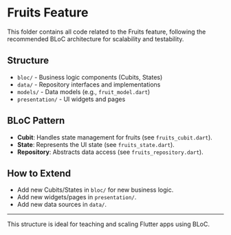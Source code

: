 # Fruits Feature

This folder contains all code related to the Fruits feature, following the recommended BLoC architecture for scalability and testability.

## Structure

- `bloc/` - Business logic components (Cubits, States)
- `data/` - Repository interfaces and implementations
- `models/` - Data models (e.g., `fruit_model.dart`)
- `presentation/` - UI widgets and pages

## BLoC Pattern
- **Cubit**: Handles state management for fruits (see `fruits_cubit.dart`).
- **State**: Represents the UI state (see `fruits_state.dart`).
- **Repository**: Abstracts data access (see `fruits_repository.dart`).

## How to Extend
- Add new Cubits/States in `bloc/` for new business logic.
- Add new widgets/pages in `presentation/`.
- Add new data sources in `data/`.

---
This structure is ideal for teaching and scaling Flutter apps using BLoC.
